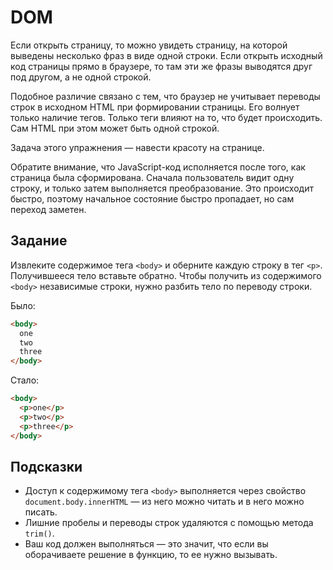 #  DOM

Если открыть страницу, то можно увидеть страницу, на которой выведены несколько фраз в виде одной строки. Если открыть исходный код страницы прямо в браузере, то там эти же фразы выводятся друг под другом, а не одной строкой.

Подобное различие связано с тем, что браузер не учитывает переводы строк в исходном HTML при формировании страницы. Его волнует только наличие тегов. Только теги влияют на то, что будет происходить. Сам HTML при этом может быть одной строкой.

Задача этого упражнения — навести красоту на странице.

Обратите внимание, что JavaScript-код исполняется после того, как страница была сформирована. Сначала пользователь видит одну строку, и только затем выполняется преобразование. Это происходит быстро, поэтому начальное состояние быстро пропадает, но сам переход заметен.

## Задание

Извлеките содержимое тега `<body>` и оберните каждую строку в тег `<p>`. Получившееся тело вставьте обратно. Чтобы получить из содержимого `<body>` независимые строки, нужно разбить тело по переводу строки.

Было:

```html
<body>
  one
  two
  three
</body>
```

Стало:

```html
<body>
  <p>one</p>
  <p>two</p>
  <p>three</p>
</body>
```

## Подсказки

- Доступ к содержимому тега `<body>` выполняется через свойство `document.body.innerHTML` — из него можно читать и в него можно писать.
- Лишние пробелы и переводы строк удаляются с помощью метода `trim()`.
- Ваш код должен выполняться — это значит, что если вы оборачиваете решение в функцию, то ее нужно вызывать.